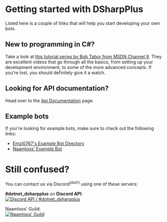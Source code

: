 # Getting started with DSharpPlus

Listed here is a couple of links that will help you start developing your own bots.

## New to programming in C#?

Take a look at [this tutorial series by Bob Tabor from MSDN Channel 9](https://channel9.msdn.com/Series/C-Fundamentals-for-Absolute-Beginners "C# fundamentals for absolute beginners"). They are excellent videos that go through all the basics, from setting up your development environment, to some of the more advanced concepts. If you're lost, you should definitely give it a watch.

## Looking for API documentation?

Head over to the [Api Documentation](/api/index.html) page.

## Example bots

If you're looking for example bots, make sure to check out the following links:

* [Emzi0767's Example Bot Directory](https://github.com/Emzi0767/DSharpPlus-Example-Bot)
* [Naamloos' Example Bot](https://github.com/NaamloosDT/DSharpPlus-example)

# Still confused?

You can contact us via Discord<sup>(duh!)</sup> using one of these servers:

**#dotnet_dsharpplus** on **Discord API**:    
[![Discord API / #dotnet_dsharpplus](https://discordapp.com/api/guilds/81384788765712384/embed.png?style=banner1)](https://discord.gg/discord-api)

Naamloos' Guild:  
[![Naamloos' Guild](https://discordapp.com/api/guilds/146044397861994496/embed.png?style=banner1)](https://discord.gg/0oZpaYcAjfvkDuE4)